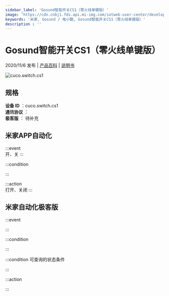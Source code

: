 ```yaml
---
sidebar_label: 'Gosund智能开关CS1（零火线单键版）'
image: 'https://cdn.cnbj1.fds.api.mi-img.com/iotweb-user-center/developer_1679048482420t1KydWuK.png?GalaxyAccessKeyId=AKVGLQWBOVIRQ3XLEW&Expires=9223372036854775807&Signature=4nHZHn5073wH7R0bAtJNUwfQbTE='
keywords: '米家, Gosund / 电小酷, Gosund智能开关CS1（零火线单键版）'
description : ''
---
```

# Gosund智能开关CS1（零火线单键版）

2020/11/6 发布 | [产品百科](https://home.mi.com/webapp/content/baike/product/index.html?model=cuco.switch.cs1/) | [说明书](https://home.mi.com/views/introduction.html?model=cuco.switch.cs1&region=cn)

![cuco.switch.cs1](https://cdn.cnbj1.fds.api.mi-img.com/iotweb-user-center/developer_1679048482420t1KydWuK.png?GalaxyAccessKeyId=AKVGLQWBOVIRQ3XLEW&Expires=9223372036854775807&Signature=4nHZHn5073wH7R0bAtJNUwfQbTE=)

## 规格  
> 
**设备 ID** ：cuco.switch.cs1  
**通讯协议** ：  
**极客版**  ： 待补充 


## 米家APP自动化  

:::event  
开、关
:::

:::condition  

:::

:::action   
打开、关闭
:::

## 米家自动化极客版  

:::event  

:::

:::condition  

:::

:::condition 可查询的状态条件  

:::

:::action  

:::

        
